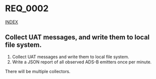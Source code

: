 REQ_0002
========
[INDEX](https://github.com/guycole/mellow-hyena/blob/main/requirement/INDEX.md)

## Collect UAT messages, and write them to local file system.

1. Collect UAT messages and write them to local file system.
1. Write a JSON report of all observed ADS-B emitters once per minute.

 There will be multiple collectors.
